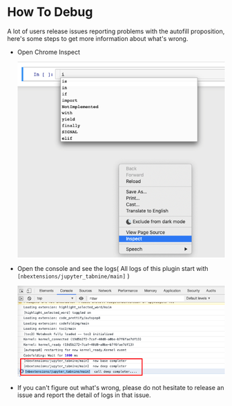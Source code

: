 # How To Debug

A lot of users release issues reporting problems with the autofill proposition, here's some steps to get more information about what's wrong.

* Open Chrome Inspect

    ![Chrome Inspect](images/chrome-inspect.png)

* Open the console and see the logs( All logs of this plugin start with `[nbextensions/jupyter_tabnine/main]` )

    ![Chrome Console](images/chrome-console.png)

* If you can't figure out what's wrong, please do not hesitate to release an issue and report the detail of logs in that issue.
